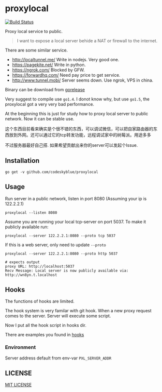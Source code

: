 # proxylocal
[![Build Status](https://travis-ci.org/codeskyblue/proxylocal.svg?branch=master)](https://travis-ci.org/codeskyblue/proxylocal)

Proxy local service to public.

> I want to expose a local server behide a NAT or firewall to the internet.

There are some similar service.

* <http://localtunnel.me/> Write in nodejs. Very good one.
* <https://pagekite.net/> Write in python.
* <https://ngrok.com/> Blocked by GFW.
* <https://forwardhq.com/> Need pay price to get service.
* <http://www.tunnel.mobi/> Server seems down. Use ngrok, VPS in china.

Binary can be download from [gorelease](http://gorelease.herokuapp.com/codeskyblue/proxylocal)

Very suggest to compile use `go1.4`. I donot know why, but use `go1.5`, the proxylocal got a very very bad performance.

At the beginning this is just for study how to proxy local server to public network. Now it can be stable use.

这个东西目前看来确实是个很不错的东西，可以调试微信，可以把自家路由器的东西放到外网。还可以通过它的tcp转发功能，远程调试家中的树莓派。用途多多

不过服务器最好自己搭. 如果希望贡献出来你的server可以发起个Issue.

## Installation
```
go get -v github.com/codeskyblue/proxylocal
```

## Usage
Run server in a public network, listen in port 8080 (Assuming your ip is 122.2.2.1)

	proxylocal --listen 8080

Assume you are running your local tcp-server on port 5037. To make it publicly available run:

	proxylocal --server 122.2.2.1:8080 --proto tcp 5037

If this is a web server, only need to update `--proto`
	
	proxylocal --server 122.2.2.1:8080 --proto http 5037

	# expects output
	proxy URL: http://localhost:5037
	Recv Message: Local server is now publicly available via:
	http://wn8yn.t.localhost

## Hooks
The functions of hooks are limited.

The hook system is very familar with git hook. When a new proxy request comes to the server. Server will execute some script.

Now I put all the hook script in hooks dir. 

There are examples you found in [hooks](hooks)

### Environment
Server address default from env-var `PXL_SERVER_ADDR`

## LICENSE
[MIT LICENSE](LICENSE)
